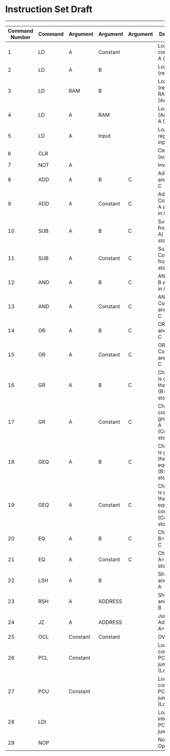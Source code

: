 # Instruction Set Draft #

---

Command Number | Command | Argument | Argument | Argument | Description
--- | ---- | --- | -------- | ------- | -----------|
1   |  LD  |    A     | Constant |         | Loads constant to A (register)
2   |  LD  |    A     |    B     |         | Loads B to A (registers)
3   |  LD  |   RAM    |    B     |         | Loads B (register) to RAM (Address)
4   |  LD  |    A     |   RAM    |         | Loads RAM (Address) to A (Register)
5   |  LD  |    A     |  Input   |         | Loads register to input
6   |  CLR |          |          |         | Clears RAM (screen)
7   |  NOT |    A     |          |         | Invert A
8   |  ADD |    A     |    B     |    C    | Adds B to A and stores in C
9   |  ADD |    A     | Constant |    C    | Adds Constant to A and stores in C
10  |  SUB |    A     |    B     |    C    | Subtracts A from B (B-A) and stores in C
11  |  SUB |    A     | Constant |    C    | Subtracts Constant from A and stores in C
12  |  AND |    A     |    B     |    C    | ANDs A and B and stores in C
13  |  AND |    A     | Constant |    C    | ANDs A and Constant and stores in C
14  |  OR  |    A     |    B     |    C    | ORs A and B and stores in C
15  |  OR  |    A     | Constant |    C    | ORs A and Constant and stores in C
16  |  GR  |    A     |    B     |    C    | Checks if B is greater than A (B>A), stores in C
17  |  GR  |    A     | Constant |    C    | Checks if constant is greater than A (Const>A), stores in C
18  |  GEQ |    A     |    B     |    C    | Checks if B is greater than or equal to A (B>A), stores in C
19  |  GEQ |    A     | Constant |    C    | Checks if B is greater than or equal to constant (Const>A), stores in C
20  |  EQ  |    A     |    B     |    C    | Checks if B=0, store in C
21  |  EQ  |    A     | Constant |    C    | Checks if A=Constant, store in C
22  |  LSH |    A     |    B     |         | Shifts B left and stores in A
23  |  RSH |    A     |  ADDRESS |         | Shifts B right and stores in B
24  |  JZ  |    A     |  ADDRESS |         | Jumps to Address if A=0
25  |  OCL | Constant | Constant |         | OVERCLOCK
26  |  PCL | Constant |          |         | Loads constant to PC and jumps (Lower byte)
27  |  PCU | Constant |          |         | Loads constant to PC and jumps (Lower byte)
28  |  LDI |          |          |         | Loads interrupt to PC and jumps
29  |  NOP |          |          |         | No Operation
